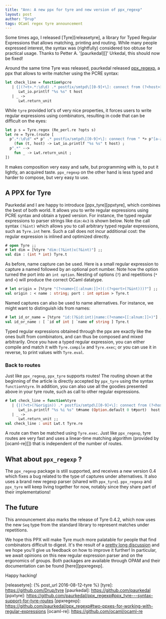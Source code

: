 ```yaml
---
title: "Ann: A new ppx for tyre and new version of ppx_regexp"
layout: post
author: "Drup"
tags: OCaml regex tyre announcement
---
```


Some times ago, I released [Tyre][releasetyre], 
a library for Typed Regular Expressions
that allows matching, printing and routing. While many people expressed interest,
the syntax was (rightfully) considered too obtuse for practical usage.
Thanks to Petter A. '[paurkedal][]' Urkedal, this should now be fixed!
<!--more-->

Around the same time Tyre was released, paurkedal released [ppx_regexp][annppxregexp], a ppx that allows to write matcher using the PCRE syntax:

```ocaml
let check_line = function%pcre
   | {|(?<t>.*:\d\d) .* postfix/smtpd\[[0-9]+\]: connect from (?<host>[a-z0-9.-]+)|} ->
      Lwt_io.printlf "%s %s" t host
   | _ ->
      Lwt.return_unit
```

While `tyre` provided lot's of very nice properties, it forces users
to write regular expressions using combinators, resulting in code
that can be difficult on the eyes:

```ocaml
let p s = Tyre.regex (Re_perl.re ?opts s)
let re = Tyre.(route [
  p".*:\d\d" <* p" .* postfix/smtpd\[[0-9]+\]: connect from " *> p"[a-z0-9.-]+" -->
    (fun (t, host) -> Lwt_io.printlf "%s %s" t host) ;
  p".*" --> 
    fun _ -> Lwt.return_unit ;
])
```

It makes composition very easy and safe, but programming with is, to put it
lightly, an acquired taste. `ppx_regexp` on the other hand is less typed and
harder to compose, but very easy to use.

## A PPX for Tyre

Paurkedal and I are happy to introduce [ppx_tyre][ppxtyre], which combines
the best of both world. It allows you to write regular expressions
using PCRE syntax and obtain a typed version. For instance, the
typed regular expressions to parser strings like `dim:4x3` is shown below.
Note the call syntax `(?&int)` which allows you to call arbitrary typed regular expressions, such as `Tyre.int` here. Such a call does not incur additional cost: 
the regular expression is inlined and optimized directly.

```ocaml
# open Tyre ;;
# let dim = [%tyre "dim:(?&int)x(?&int)"] ;;
val dim : (int * int) Tyre.t
```

As before, name capture can be used. Here is a small regular expression
to capture a named followed by an optional port number.
Note how the option turned the port into an `int option`. Nesting of options (`?`)
and repetitions (`*` and `+`) will produce the correct OCaml datatype.

```ocaml
# let origin = [%tyre "(?<name>[[:alnum:]]+)(:(?<port>(?&int)))?"] ;;
val origin : < name : string; port : int option > Tyre.t 
```

Named captures can also be used to name alternatives. For instance, we might
want to distinguish ids from names:

```ocaml
# let id_or_name = [%tyre "id:(?&id:int)|name:(?<name>[[:alnum:]]+)"] ;;
val id_or_name : [ `id of int | `name of string ] Tyre.t
```

Typed regular expressions obtained through the ppx are exactly like the ones
built from combinators, and can thus be composed and mixed arbitrarily.
Once you have a typed regular expression, you can either compile and match it 
with `Tyre.compile` and `Tyre.exec`; or you can use it in reverse, to print
values with `Tyre.eval`.

### Back to routes

Just like `ppx_regexp`, `ppx_tyre` supports routes!
The routing shown at the beginning of the article is directly accepted by
`ppx_tyre` using the syntax `function%tyre`. 
In addition, you can also use all the goodies presented above in your tyre
route, such as call to other regular expressions.

```ocaml
# let check_line = function%tyre
   | {|(?<t>(?&origin)) .* postfix/smtpd\[[0-9]+\]: connect from (?<host>[a-z0-9.-]+)|} ->
      Lwt_io.printlf "%s %i %s" t#name (Option.default 0 t#port)  host
   | _ ->
      Lwt.return_unit ;;
val check_line : unit Lwt.t Tyre.re
```

A route can then be matched using `Tyre.exec`. Just like `ppx_regexp`, tyre routes
are very fast and uses a linear-time matching algorithm (provided by [ocaml-re][]) 
that is independent of the number of routes.

## What about `ppx_regexp` ?

The `ppx_regexp` package is still supported, and receives a new version 0.4 which fixes a bug related to the type of captures under alternatives. It also
uses a brand new regexp parser (shared with `ppx_tyre`).
`ppx_regexp` and `ppx_tyre` will keep living together for now, notably since
they share part of their implementations!

## The future 

This announcement also marks the release of Tyre 0.4.2, 
which now uses the new `Seq` type from the standard library to represent matches
under repetitions.

We hope this PPX will make Tyre much more palatable for people that find
combinators difficult to digest. It's the result of a [pretty long discussion](https://github.com/paurkedal/ppx_regexp/issues/2) and we hope you'll give us feedback
on how to improve it further! In particular, we await opinions on this
new regular expression parser and on the ergonomics of groups.
Both packages are available through OPAM and their documentation can
be found [here][ppxregexp].

Happy hacking!

[annppxregexp]: https://discuss.ocaml.org/t/ann-ppx-regexp-0-2-0-and-0-3-0/344
[releasetyre]: {% post_url 2016-08-12-tyre  %}
[tyre]: https://github.com/Drup/tyre
[paurkedal]: https://github.com/paurkedal
[ppxtyre]: https://github.com/paurkedal/ppx_regexp#ppx_tyre---syntax-support-for-tyre-routes
[ppxregexp]: https://github.com/paurkedal/ppx_regexp#two-ppxes-for-working-with-regular-expressions
[ocaml-re]: https://github.com/ocaml/ocaml-re
